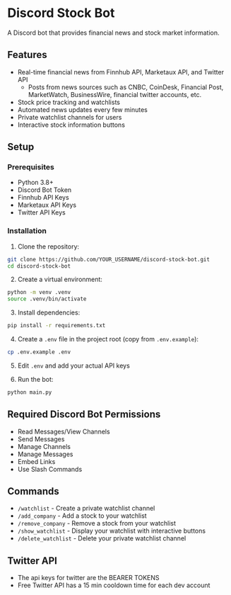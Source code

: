 # Discord Stock Bot

A Discord bot that provides financial news and stock market information.

## Features
- Real-time financial news from Finnhub API, Marketaux API, and Twitter API
    - Posts from news sources such as CNBC, CoinDesk, Financial Post, MarketWatch, 
      BusinessWire, financial twitter accounts, etc. 
- Stock price tracking and watchlists
- Automated news updates every few minutes
- Private watchlist channels for users  
- Interactive stock information buttons

## Setup

### Prerequisites
- Python 3.8+
- Discord Bot Token
- Finnhub API Keys
- Marketaux API Keys
- Twitter API Keys

### Installation

1. Clone the repository:
```bash
git clone https://github.com/YOUR_USERNAME/discord-stock-bot.git
cd discord-stock-bot
```

2. Create a virtual environment:
```bash
python -m venv .venv
source .venv/bin/activate 

```

3. Install dependencies:
```bash
pip install -r requirements.txt
```

4. Create a `.env` file in the project root (copy from `.env.example`):
```bash
cp .env.example .env
```

5. Edit `.env` and add your actual API keys

6. Run the bot:
```bash
python main.py
```

## Required Discord Bot Permissions
- Read Messages/View Channels
- Send Messages
- Manage Channels
- Manage Messages
- Embed Links
- Use Slash Commands

## Commands
- `/watchlist` - Create a private watchlist channel
- `/add_company` - Add a stock to your watchlist
- `/remove_company` - Remove a stock from your watchlist
- `/show_watchlist` - Display your watchlist with interactive buttons
- `/delete_watchlist` - Delete your private watchlist channel

## Twitter API
- The api keys for twitter are the BEARER TOKENS
- Free Twitter API has a 15 min cooldown time for each dev account 